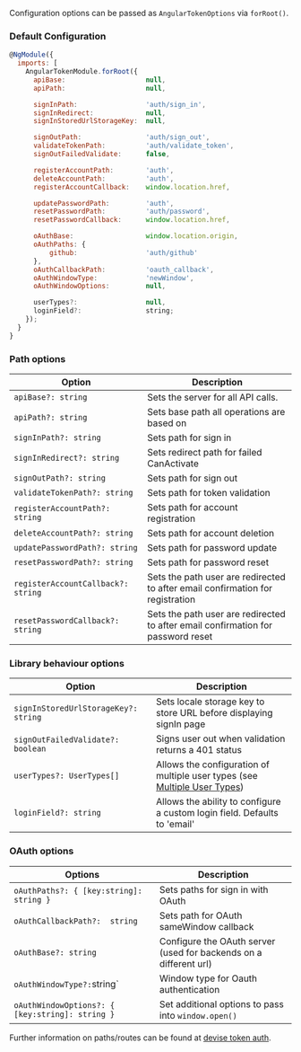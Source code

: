 Configuration options can be passed as `AngularTokenOptions` via `forRoot()`.

### Default Configuration
```javascript
@NgModule({
  imports: [
    AngularTokenModule.forRoot({
      apiBase:                    null,
      apiPath:                    null,

      signInPath:                 'auth/sign_in',
      signInRedirect:             null,
      signInStoredUrlStorageKey:  null,

      signOutPath:                'auth/sign_out',
      validateTokenPath:          'auth/validate_token',
      signOutFailedValidate:      false,

      registerAccountPath:        'auth',
      deleteAccountPath:          'auth',
      registerAccountCallback:    window.location.href,

      updatePasswordPath:         'auth',
      resetPasswordPath:          'auth/password',
      resetPasswordCallback:      window.location.href,

      oAuthBase:                  window.location.origin,
      oAuthPaths: {
          github:                 'auth/github'
      },
      oAuthCallbackPath:          'oauth_callback',
      oAuthWindowType:            'newWindow',
      oAuthWindowOptions:         null,

      userTypes?:                 null,
      loginField?:                string;
    });
  }
}
```
### Path options
| Option                                  | Description                              |
| --------------------------------------- | ---------------------------------------- |
| `apiBase?: string`                      | Sets the server for all API calls.       |
| `apiPath?: string`                      | Sets base path all operations are based on |
| `signInPath?: string`                   | Sets path for sign in                    |
| `signInRedirect?: string`               | Sets redirect path for failed CanActivate |
| `signOutPath?: string`                  | Sets path for sign out                   |
| `validateTokenPath?: string`            | Sets path for token validation           |
| `registerAccountPath?: string`          | Sets path for account registration       |
| `deleteAccountPath?: string`            | Sets path for account deletion           |
| `updatePasswordPath?: string`           | Sets path for password update            |
| `resetPasswordPath?: string`            | Sets path for password reset             |
| `registerAccountCallback?: string`      | Sets the path user are redirected to after email confirmation for registration |
| `resetPasswordCallback?: string`        | Sets the path user are redirected to after email confirmation for password reset |

### Library behaviour options
| Option                                  | Description                              |
| --------------------------------------- | ---------------------------------------- |
| `signInStoredUrlStorageKey?: string`    | Sets locale storage key to store URL before displaying signIn page |
| `signOutFailedValidate?: boolean`       | Signs user out when validation returns a 401 status |
| `userTypes?: UserTypes[]`               | Allows the configuration of multiple user types (see [Multiple User Types](https://angular-token.gitbook.io/docs/multiple-user-types)) |
| `loginField?: string`                   | Allows the ability to configure a custom login field. Defaults to 'email' |

### OAuth options
| Options                                 | Description                                     |
| --------------------------------------- | ----------------------------------------------- |
| `oAuthPaths?: { [key:string]: string }` | Sets paths for sign in with OAuth               |
| `oAuthCallbackPath?:  string`           | Sets path for OAuth sameWindow callback         |
| `oAuthBase?: string`                    | Configure the OAuth server (used for backends on a different url) |
| `oAuthWindowType?:`string`              | Window type for Oauth authentication            |
| `oAuthWindowOptions?: { [key:string]: string }` | Set additional options to pass into `window.open()` |

Further information on paths/routes can be found at
[devise token auth](https://github.com/lynndylanhurley/devise_token_auth#usage-tldr).
